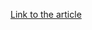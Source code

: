 [Link to the article](https://blog.talosintelligence.com/talos-ir-ransomware-engagements-and-the-significance-of-timeliness-in-incident-response/)
